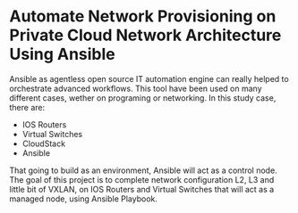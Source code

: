 # Automate Network Provisioning on Private Cloud Network Architecture Using Ansible

Ansible as agentless open source IT automation engine can really helped to orchestrate advanced workflows. This tool have been used on many different cases, wether on programing or networking. In this study case, there are:

* IOS Routers
* Virtual Switches
* CloudStack
* Ansible

That going to build as an environment, Ansible will act as a control node. The goal of this project is to complete network configuration L2, L3 and little bit of VXLAN, on IOS Routers and Virtual Switches that will act as a managed node, using Ansible Playbook. 
